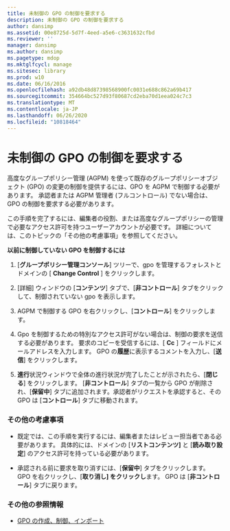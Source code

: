 ```yaml
---
title: 未制御の GPO の制御を要求する
description: 未制御の GPO の制御を要求する
author: dansimp
ms.assetid: 00e8725d-5d7f-4eed-a5e6-c3631632cfbd
ms.reviewer: ''
manager: dansimp
ms.author: dansimp
ms.pagetype: mdop
ms.mktglfcycl: manage
ms.sitesec: library
ms.prod: w10
ms.date: 06/16/2016
ms.openlocfilehash: a92db48d87398568900fc0031e688c862a69b417
ms.sourcegitcommit: 354664bc527d93f80687cd2eba70d1eea024c7c3
ms.translationtype: MT
ms.contentlocale: ja-JP
ms.lasthandoff: 06/26/2020
ms.locfileid: "10818464"
---
```

# 未制御の GPO の制御を要求する


高度なグループポリシー管理 (AGPM) を使って既存のグループポリシーオブジェクト (GPO) の変更の制御を提供するには、GPO を AGPM で制御する必要があります。 承認者または AGPM 管理者 (フルコントロール) でない場合は、GPO の制御を要求する必要があります。

この手順を完了するには、編集者の役割、または高度なグループポリシーの管理で必要なアクセス許可を持つユーザーアカウントが必要です。 詳細については、このトピックの「その他の考慮事項」を参照してください。

**以前に制御していない GPO を制御するには**

1.  [**グループポリシー管理コンソール**] ツリーで、gpo を管理するフォレストとドメインの [ **Change Control** ] をクリックします。

2.  [詳細] ウィンドウの [**コンテンツ**] タブで、[**非コントロール**] タブをクリックして、制御されていない gpo を表示します。

3.  AGPM で制御する GPO を右クリックし、[**コントロール**] をクリックします。

4.  Gpo を制御するための特別なアクセス許可がない場合は、制御の要求を送信する必要があります。 要求のコピーを受信するには、[ **Cc** ] フィールドにメールアドレスを入力します。 GPO の**履歴**に表示するコメントを入力し、[**送信**] をクリックします。

5.  **進行**状況ウィンドウで全体の進行状況が完了したことが示されたら、[**閉じる**] をクリックします。 [**非コントロール**] タブの一覧から GPO が削除され、[**保留中**] タブに追加されます。承認者がリクエストを承認すると、その GPO は [**コントロール**] タブに移動されます。

### その他の考慮事項

-   既定では、この手順を実行するには、編集者またはレビュー担当者である必要があります。 具体的には、ドメインの [**リストコンテンツ]** と [**読み取り設定**] のアクセス許可を持っている必要があります。

-   承認される前に要求を取り消すには、[**保留中**] タブをクリックします。 GPO を右クリックし、[**取り消し] をクリックし**ます。 GPO は [**非コントロール**] タブに戻ります。

### その他の参照情報

-   [GPO の作成、制御、インポート](creating-controlling-or-importing-a-gpo-editor.md)

 

 





